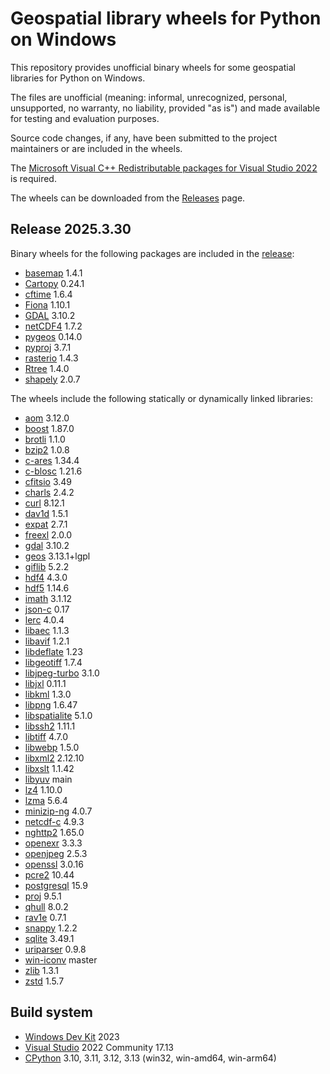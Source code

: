 # Geospatial library wheels for Python on Windows

This repository provides unofficial binary wheels for some geospatial libraries for Python on Windows.

The files are unofficial (meaning: informal, unrecognized, personal, unsupported, no warranty, no liability, provided "as is") and made available for testing and evaluation purposes.

Source code changes, if any, have been submitted to the project maintainers or are included in the wheels.

The [Microsoft Visual C++ Redistributable packages for Visual Studio 2022](https://learn.microsoft.com/en-us/cpp/windows/latest-supported-vc-redist?view=msvc-170) is required.

The wheels can be downloaded from the [Releases](https://github.com/cgohlke/geospatial-wheels/releases) page.

## Release 2025.3.30

Binary wheels for the following packages are included in the
[release](https://github.com/cgohlke/geospatial-wheels/releases/tag/v2025.1.20):

- [basemap](https://pypi.org/project/basemap/) 1.4.1
- [Cartopy](https://pypi.org/project/Cartopy/) 0.24.1
- [cftime](https://pypi.org/project/cftime/) 1.6.4
- [Fiona](https://pypi.org/project/Fiona/) 1.10.1
- [GDAL](https://pypi.org/project/GDAL/) 3.10.2
- [netCDF4](https://pypi.org/project/netCDF4/) 1.7.2
- [pygeos](https://pypi.org/project/pygeos/) 0.14.0
- [pyproj](https://pypi.org/project/pyproj/) 3.7.1
- [rasterio](https://pypi.org/project/rasterio/) 1.4.3
- [Rtree](https://pypi.org/project/Rtree/) 1.4.0
- [shapely](https://pypi.org/project/shapely/) 2.0.7

The wheels include the following statically or dynamically linked libraries:

- [aom](https://aomedia.googlesource.com/aom) 3.12.0
- [boost](https://boostorg.jfrog.io/artifactory/main/release/1.87.0/source/boost_1_87_0.zip) 1.87.0
- [brotli](https://github.com/google/brotli) 1.1.0
- [bzip2](https://sourceware.org/pub/bzip2/bzip2-1.0.8.tar.gz) 1.0.8
- [c-ares](https://github.com/c-ares/c-ares/releases/download/v1.34.4/c-ares-1.34.4.tar.gz) 1.34.4
- [c-blosc](https://github.com/Blosc/c-blosc) 1.21.6
- [cfitsio](https://heasarc.gsfc.nasa.gov/FTP/software/fitsio/c/cfitsio-3.49.tar.gz) 3.49
- [charls](https://github.com/team-charls/charls) 2.4.2
- [curl](https://curl.se/download/curl-8.12.1.tar.gz) 8.12.1
- [dav1d](https://github.com/videolan/dav1d) 1.5.1
- [expat](https://github.com/libexpat/libexpat/releases/download/R_2_7_1/expat-2.7.1.tar.gz) 2.7.1
- [freexl](https://www.gaia-gis.it/gaia-sins/freexl-2.0.0.tar.gz) 2.0.0
- [gdal](https://github.com/OSGeo/gdal) 3.10.2
- [geos](https://download.osgeo.org/geos/geos-3.13.1.tar.bz2) 3.13.1+lgpl
- [giflib](https://sourceforge.net/projects/giflib/files/giflib-5.2.2.tar.gz) 5.2.2
- [hdf4](https://github.com/HDFGroup/hdf4) 4.3.0
- [hdf5](https://github.com/HDFGroup/hdf5/releases/download/hdf5_1.14.6/hdf5-1.14.6.tar.gz) 1.14.6
- [imath](https://github.com/AcademySoftwareFoundation/Imath) 3.1.12
- [json-c](https://github.com/json-c/json-c) 0.17
- [lerc](https://github.com/Esri/lerc) 4.0.4
- [libaec](https://gitlab.dkrz.de/k202009/libaec) 1.1.3
- [libavif](https://github.com/AOMediaCodec/libavif) 1.2.1
- [libdeflate](https://github.com/ebiggers/libdeflate) 1.23
- [libgeotiff](https://github.com/OSGeo/libgeotiff/releases/download/1.7.4/libgeotiff-1.7.4.tar.gz) 1.7.4
- [libjpeg-turbo](https://github.com/libjpeg-turbo/libjpeg-turbo) 3.1.0
- [libjxl](https://github.com/libjxl/libjxl) 0.11.1
- [libkml](https://github.com/libkml/libkml) 1.3.0
- [libpng](https://github.com/glennrp/libpng) 1.6.47
- [libspatialite](http://www.gaia-gis.it/gaia-sins/libspatialite-sources/libspatialite-5.1.0.tar.gz) 5.1.0
- [libssh2](https://www.libssh2.org/download/libssh2-1.11.1.tar.gz) 1.11.1
- [libtiff](https://gitlab.com/libtiff/libtiff) 4.7.0
- [libwebp](https://github.com/webmproject/libwebp) 1.5.0
- [libxml2](https://gitlab.gnome.org/GNOME/libxml2) 2.12.10
- [libxslt](https://gitlab.gnome.org/GNOME/libxslt) 1.1.42
- [libyuv](https://chromium.googlesource.com/libyuv/libyuv) main
- [lz4](https://github.com/lz4/lz4) 1.10.0
- [lzma](https://github.com/tukaani-project/xz) 5.6.4
- [minizip-ng](https://github.com/zlib-ng/minizip-ng) 4.0.7
- [netcdf-c](https://github.com/Unidata/netcdf-c) 4.9.3
- [nghttp2](https://github.com/nghttp2/nghttp2) 1.65.0
- [openexr](https://github.com/AcademySoftwareFoundation/openexr) 3.3.3
- [openjpeg](https://github.com/uclouvain/openjpeg) 2.5.3
- [openssl](https://github.com/openssl/openssl) 3.0.16
- [pcre2](https://github.com/PCRE2Project/pcre2.git) 10.44
- [postgresql](https://ftp.postgresql.org/pub/source/v15.9/postgresql-15.9.tar.gz) 15.9
- [proj](https://download.osgeo.org/proj/proj-9.5.1.tar.gz) 9.5.1
- [qhull](https://github.com/qhull/qhull) 8.0.2
- [rav1e](https://github.com/xiph/rav1e) 0.7.1
- [snappy](https://github.com/google/snappy) 1.2.2
- [sqlite](https://github.com/sqlite/sqlite) 3.49.1
- [uriparser](https://github.com/uriparser/uriparser) 0.9.8
- [win-iconv](https://github.com/OgreTransporter/win-iconv) master
- [zlib](https://github.com/madler/zlib) 1.3.1
- [zstd](https://github.com/facebook/zstd) 1.5.7

## Build system

- [Windows Dev Kit](https://learn.microsoft.com/en-us/windows/arm/dev-kit/) 2023
- [Visual Studio](https://visualstudio.microsoft.com/vs/community/) 2022 Community 17.13
- [CPython](https://www.python.org/downloads/windows/) 3.10, 3.11, 3.12, 3.13 (win32, win-amd64, win-arm64)
